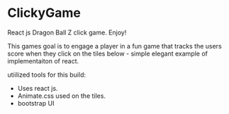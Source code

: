 # ClickyGame
React js Dragon Ball Z click game. Enjoy!

This games goal is to engage a player in a fun game that tracks
the users score when they click on the tiles below - simple elegant 
example of implementaiton of react. 


utiilized tools for this build:

-  Uses react js.
-  Animate.css used on the tiles.
-  bootstrap UI

